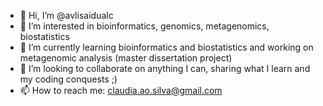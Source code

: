 - 👋 Hi, I’m @avlisaidualc
- 👀 I’m interested in bioinformatics, genomics, metagenomics, biostatistics
- 🌱 I’m currently learning bioinformatics and biostatistics and working on metagenomic analysis (master dissertation project)
- 💞️ I’m looking to collaborate on anything I can, sharing what I learn and my coding conquests ;)
- 📫 How to reach me: claudia.ao.silva@gmail.com

<!---
avlisaidualc/avlisaidualc is a ✨ special ✨ repository because its `README.md` (this file) appears on your GitHub profile.
You can click the Preview link to take a look at your changes.
--->
